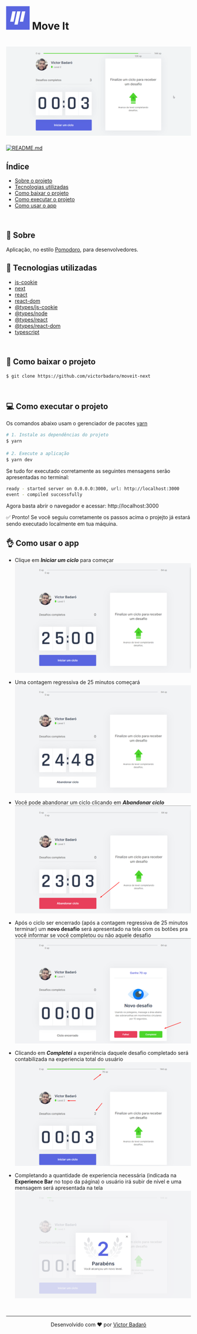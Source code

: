 <h1>
    <img src="./docs/logo.png">
    Move It
</h1>

<h1 align="center">
    <img src="./docs/running.gif" alt="App">
</h1>

[![README.md](https://img.shields.io/badge/-Read%20in%20English-brightgreen?style=for-the-badge)](./README.md)

## Índice

* [Sobre o projeto](#-sobre-o-projeto)
* [Tecnologias utilizadas](#-tecnologias-utilizadas)
* [Como baixar o projeto](#-como-baixar-o-projeto)
* [Como executar o projeto](#-como-executar-o-projeto)
* [Como usar o app](#-como-usar-o-app)
<br>

## 🧾 Sobre

Aplicação, no estilo [Pomodoro](https://pomofocus.io/), para desenvolvedores.
<br>

## 🚀 Tecnologias utilizadas

* [js-cookie](https://www.npmjs.com/package/js-cookie)
* [next](https://nextjs.org/)
* [react](https://reactjs.org/)
* [react-dom](https://www.npmjs.com/package/react-dom)
* [@types/js-cookie](https://www.npmjs.com/package/@types/js-cookie)
* [@types/node](https://www.npmjs.com/package/@types/node)
* [@types/react](https://www.npmjs.com/package/@types/react)
* [@types/react-dom](https://www.npmjs.com/package/@types/react-dom)
* [typescript](https://www.typescriptlang.org/)
<br>

## 🔽 Como baixar o projeto

```bash
$ git clone https://github.com/victorbadaro/moveit-next
```
<br>

## 💻 Como executar o projeto

Os comandos abaixo usam o gerenciador de pacotes [yarn](https://yarnpkg.com/)

```bash
# 1. Instale as dependências do projeto
$ yarn

# 2. Execute a aplicação
$ yarn dev
```

Se tudo for executado corretamente as seguintes mensagens serão apresentadas no terminal:
```bash
ready - started server on 0.0.0.0:3000, url: http://localhost:3000
event - compiled successfully
```

Agora basta abrir o navegador e acessar: http://localhost:3000

✅ Pronto! Se você seguiu corretamente os passos acima o projejto já estará sendo executado localmente em tua máquina.
<br>

## 👌 Como usar o app

* Clique em **_Iniciar um ciclo_** para começar
    <img src="./docs/before_start_countdown.png" alt="Iniciar um ciclo">

* Uma contagem regressiva de 25 minutos começará
    <img src="./docs/after_start_countdown.png" alt="Ciclo iniciado">

* Você pode abandonar um ciclo clicando em **_Abandonar ciclo_**
    <img src="./docs/abandonar_ciclo_button.png" alt="Abandonar ciclo">

* Após o ciclo ser encerrado (após a contagem regressiva de 25 minutos terminar) um **novo desafio** será apresentado na tela com os botões pra você informar se você completou ou não aquele desafio
    <img src="./docs/new_challenge.png" alt="Novo desafio">

* Clicando em **_Completei_** a experiência daquele desafio completado será contabilizada na experiencia total do usuário
    <img src="./docs/getting_experience.png" alt="Completando desafio">

* Completando a quantidade de experiencia necessária (indicada na **Experience Bar** no topo da página) o usuário irá subir de nível e uma mensagem será apresentada na tela
    <img src="./docs/level_up.png" alt="Level Up">

<br>

---
<p align="center">Desenvolvido com ❤ por <a href="https://github.com/victorbadaro">Victor Badaró</a></p>